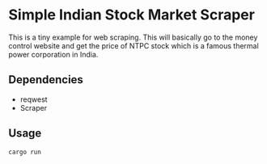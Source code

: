 # Simple Indian Stock Market Scraper

This is a tiny example for web scraping. This will basically go to the money control website and get the price of NTPC stock which is a famous thermal power corporation in India.

## Dependencies

* reqwest
* Scraper

## Usage

    cargo run
